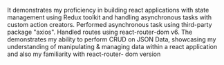 It demonstrates my proficiency in building react applications with state management using Redux toolkit and handling asynchronous tasks with custom
action creators. Performed asynchronous task using third-party package "axios". Handled routes using react-router-dom v6. The demonstrates my ability to
perform CRUD on JSON Data, showcasing my understanding of manipulating & managing data within a react application and also my familiarity with react-router- dom version 
